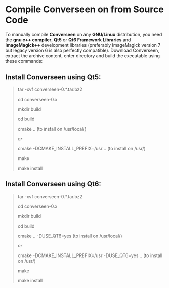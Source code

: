 # Compile Converseen on from Source Code

To manually compile **Converseen** on any **GNU/Linux** distribution, you need the **gnu c++ compiler**, **Qt5** or **Qt6 Framework Libraries** and **ImageMagick++** development libraries (preferably ImageMagick version 7 but legacy version 6 is also perfectly compatible).
Download Converseen, extract the archive content, enter directory and build the executable using these commands:

## Install Converseen using Qt5:

> tar -xvf converseen-0.*.tar.bz2
> 
> cd converseen-0.x
> 
> mkdir build
>
> cd build
> 
> cmake .. (to install on /usr/local/)
> 
> *or*
> 
> cmake -DCMAKE_INSTALL_PREFIX=/usr  .. (to install on /usr/)
> 
> make
> 
> make install

## Install Converseen using Qt6:
> tar -xvf converseen-0.*.tar.bz2
> 
> cd converseen-0.x
> 
> mkdir build
>
> cd build
> 
> cmake .. -DUSE_QT6=yes (to install on /usr/local/)
> 
> *or*
> 
> cmake -DCMAKE_INSTALL_PREFIX=/usr -DUSE_QT6=yes .. (to install on /usr/)
> 
> make
> 
> make install
